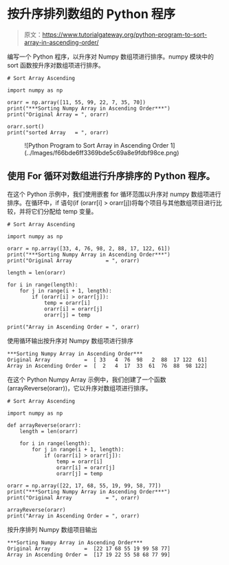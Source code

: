 # 按升序排列数组的 Python 程序

> 原文：<https://www.tutorialgateway.org/python-program-to-sort-array-in-ascending-order/>

编写一个 Python 程序，以升序对 Numpy 数组项进行排序。numpy 模块中的 sort 函数按升序对数组项进行排序。

```
# Sort Array Ascending

import numpy as np

orarr = np.array([11, 55, 99, 22, 7, 35, 70])
print("***Sorting Numpy Array in Ascending Order***")
print("Original Array = ", orarr)

orarr.sort()
print("sorted Array   = ", orarr)
```

<figure class="wp-block-image size-large">![Python Program to Sort Array in Ascending Order 1](../Images/f66bde6ff3369bde5c69a8e9fdbf98ce.png)</figure>

## 使用 For 循环对数组进行升序排序的 Python 程序。

在这个 Python 示例中，我们使用嵌套 for 循环范围以升序对 numpy 数组项进行排序。在循环中，if 语句(if (orarr[i] > orarr[j])将每个项目与其他数组项目进行比较，并将它们分配给 temp 变量。

```
# Sort Array Ascending

import numpy as np

orarr = np.array([33, 4, 76, 98, 2, 88, 17, 122, 61])
print("***Sorting Numpy Array in Ascending Order***")
print("Original Array           = ", orarr)

length = len(orarr)

for i in range(length):
    for j in range(i + 1, length):
        if (orarr[i] > orarr[j]):
            temp = orarr[i]
            orarr[i] = orarr[j]
            orarr[j] = temp

print("Array in Ascending Order = ", orarr)
```

使用循环输出按升序对 Numpy 数组项进行排序

```
***Sorting Numpy Array in Ascending Order***
Original Array           =  [ 33   4  76  98   2  88  17 122  61]
Array in Ascending Order =  [  2   4  17  33  61  76  88  98 122]
```

在这个 Python Numpy Array 示例中，我们创建了一个函数(arrayReverse(orarr))，它以升序对数组项进行排序。

```
# Sort Array Ascending

import numpy as np

def arrayReverse(orarr):
    length = len(orarr)

    for i in range(length):
        for j in range(i + 1, length):
            if (orarr[i] > orarr[j]):
                temp = orarr[i]
                orarr[i] = orarr[j]
                orarr[j] = temp

orarr = np.array([22, 17, 68, 55, 19, 99, 58, 77])
print("***Sorting Numpy Array in Ascending Order***")
print("Original Array           = ", orarr)

arrayReverse(orarr)
print("Array in Ascending Order = ", orarr)
```

按升序排列 Numpy 数组项目输出

```
***Sorting Numpy Array in Ascending Order***
Original Array           =  [22 17 68 55 19 99 58 77]
Array in Ascending Order =  [17 19 22 55 58 68 77 99]
```